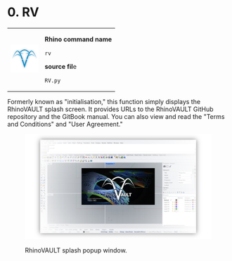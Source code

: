 # 0. RV

|                                                                            |                                                                                                                                     |
| -------------------------------------------------------------------------- | ----------------------------------------------------------------------------------------------------------------------------------- |
| <img src="../.gitbook/assets/RV_info (1).svg" alt="" data-size="original"> | <p><strong>Rhino command name</strong></p><p><code>rv</code></p><p></p><p><strong>source fil</strong>e</p><p><code>RV.py</code></p> |

Formerly known as "initialisation," this function simply displays the RhinoVAULT splash screen. It provides URLs to the RhinoVAULT GitHub repository and the GitBook manual. You can also view and read the "Terms and Conditions" and "User Agreement."

<figure><img src="../.gitbook/assets/RV_splash-window.png" alt=""><figcaption><p>RhinoVAULT splash popup window.</p></figcaption></figure>

